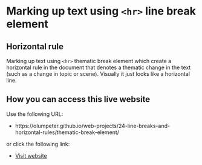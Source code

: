 # Marking up text using <code>&lt;hr&gt;</code> line break element

## Horizontal rule
Marking up text using <code>&lt;hr&gt;</code> thematic break element which create a horizontal rule in the document that denotes a thematic change in the text (such as a change in topic or scene). Visually it just looks like a horizontal  line.

 ## How you can access this live website
<p>Use the following URL:</p>
<ul>
  <li>https://olumpeter.github.io/web-projects/24-line-breaks-and-horizontal-rules/thematic-break-element/</li>
</ul>
<p>or click the following link:</p> 
<ul>
  <li><a href="https://olumpeter.github.io/web-projects/24-line-breaks-and-horizontal-rules/thematic-break-element/">
    Visit website</a></li>
</ul>
